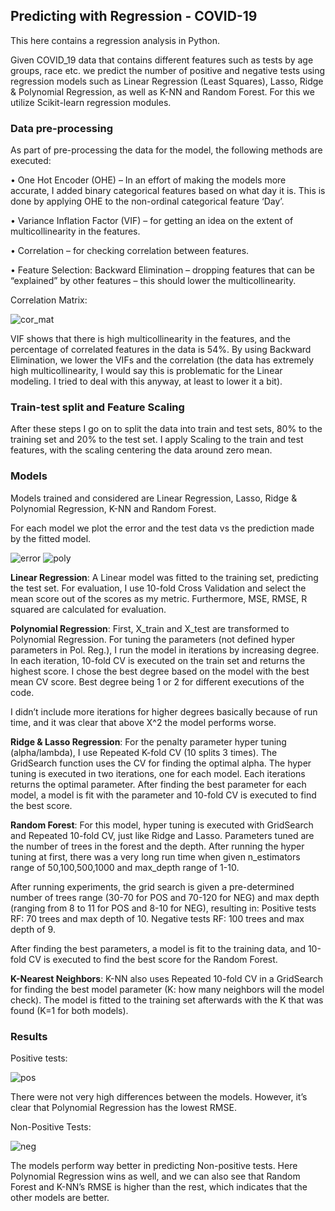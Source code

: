 ## Predicting with Regression - COVID-19
This here contains a regression analysis in Python.

Given COVID_19 data that contains different features such as tests by age groups, race etc. we predict the number of positive and negative tests using regression models such as Linear Regression (Least Squares), Lasso, Ridge & Polynomial Regression, as well as K-NN and Random Forest. For this we utilize Scikit-learn regression modules. 

### Data pre-processing

As part of pre-processing the data for the model, the following methods are executed:

•	One Hot Encoder (OHE) – In an effort of making the models more accurate, I added binary categorical features based on what day it is. This is done by applying OHE to the non-ordinal categorical feature ‘Day’. 

•	Variance Inflation Factor (VIF) – for getting an idea on the extent of multicollinearity in the features. 

•	Correlation – for checking correlation between features. 

•	Feature Selection: Backward Elimination – dropping features that can be “explained” by other features – this should lower the multicollinearity.

Correlation Matrix:

![cor_mat](https://user-images.githubusercontent.com/62807222/162811977-9280e2a9-87ba-4da9-9aaa-e1a1012a7bd2.png)

VIF shows that there is high multicollinearity in the features, and the percentage of correlated features in the data is 54%. 
By using Backward Elimination, we lower the VIFs and the correlation (the data has extremely high multicollinearity, I would say this is problematic for the Linear modeling. I tried to deal with this anyway, at least to lower it a bit). 

### Train-test split and Feature Scaling

After these steps I go on to split the data into train and test sets, 80% to the training set and 20% to the test set.
I apply Scaling to the train and test features, with the scaling centering the data around zero mean.

### Models

Models trained and considered are Linear Regression, Lasso, Ridge & Polynomial Regression, K-NN and Random Forest.

For each model we plot the error and the test data vs the prediction made by the fitted model.

![error](https://user-images.githubusercontent.com/62807222/162814473-46c4d223-275a-4080-a9d7-261826cf0afd.png)
![poly](https://user-images.githubusercontent.com/62807222/162814755-e9accaf5-67c1-4384-a3f8-434b93d19bfa.png)

**Linear Regression**: A Linear model was fitted to the training set, predicting the test set. For evaluation, I use 10-fold Cross Validation and select the mean score out of the scores as my metric. Furthermore, MSE, RMSE, R squared are calculated for evaluation.

**Polynomial Regression**: First, X_train and X_test are transformed to Polynomial Regression. For tuning the parameters (not defined hyper parameters in Pol. Reg.), I run the model in iterations by increasing degree. In each iteration, 10-fold CV is executed on the train set and returns the highest score. I chose the best degree based on the model with the best mean CV score. Best degree being 1 or 2 for different executions of the code.

I didn’t include more iterations for higher degrees basically because of run time, and it was clear that above X^2 the model performs worse.    

**Ridge & Lasso Regression**: For the penalty parameter hyper tuning (alpha/lambda), I use Repeated K-fold CV (10 splits 3 times). The GridSearch function uses the CV for finding the optimal alpha. The hyper tuning is executed in two iterations, one for each model. Each iterations returns the optimal parameter. 
After finding the best parameter for each model, a model is fit with the parameter and 10-fold CV is executed to find the best score.

**Random Forest**: For this model, hyper tuning is executed with GridSearch and Repeated 10-fold CV, just like Ridge and Lasso. Parameters tuned are the number of trees in the forest and the depth. After running the hyper tuning at first, there was a very long run time when given n_estimators range of 50,100,500,1000 and max_depth range of 1-10.

After running experiments, the grid search is given a pre-determined number of trees range (30-70 for POS and 70-120 for NEG) and max depth (ranging from 8 to 11 for POS and 8-10 for NEG), resulting in:
Positive tests RF: 70 trees and max depth of 10.
Negative tests RF: 100 trees and max depth of 9.

After finding the best parameters, a model is fit to the training data, and 10-fold CV is executed to find the best score for the Random Forest.

**K-Nearest Neighbors**: K-NN also uses Repeated 10-fold CV in a GridSearch for finding the best model parameter (K: how many neighbors will the model check). The model is fitted to the training set afterwards with the K that was found (K=1 for both models). 

### Results

Positive tests:

![pos](https://user-images.githubusercontent.com/62807222/162819039-8407e824-2027-4fbc-90b4-7e3fb773f7e6.png)


There were not very high differences between the models. However, it’s clear that Polynomial Regression has the lowest RMSE.  

Non-Positive Tests:

![neg](https://user-images.githubusercontent.com/62807222/162819240-1b292192-0c5f-45f8-907d-c887060b8e4a.png)


The models perform way better in predicting Non-positive tests. Here Polynomial Regression wins as well, and we can also see that Random Forest and K-NN’s RMSE is higher than the rest, which indicates that the other models are better.













